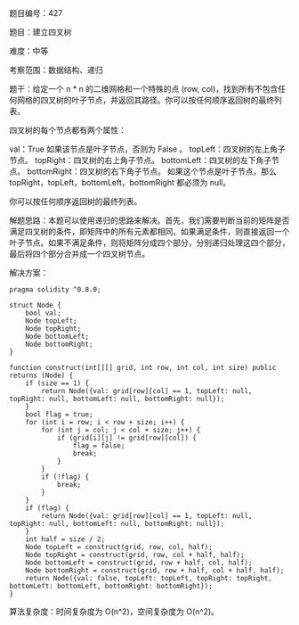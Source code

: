 题目编号：427

题目：建立四叉树

难度：中等

考察范围：数据结构、递归

题干：给定一个 n * n 的二维网格和一个特殊的点 (row, col)，找到所有不包含任何网格的四叉树的叶子节点，并返回其路径。你可以按任何顺序返回树的最终列表。

四叉树的每个节点都有两个属性：

val：True 如果该节点是叶子节点，否则为 False 。
topLeft：四叉树的左上角子节点。
topRight：四叉树的右上角子节点。
bottomLeft：四叉树的左下角子节点。
bottomRight：四叉树的右下角子节点。
如果这个节点是叶子节点，那么 topRight，topLeft，bottomLeft，bottomRight 都必须为 null。

你可以按任何顺序返回树的最终列表。

解题思路：本题可以使用递归的思路来解决。首先，我们需要判断当前的矩阵是否满足四叉树的条件，即矩阵中的所有元素都相同。如果满足条件，则直接返回一个叶子节点。如果不满足条件，则将矩阵分成四个部分，分别递归处理这四个部分，最后将四个部分合并成一个四叉树节点。

解决方案：

```
pragma solidity ^0.8.0;

struct Node {
    bool val;
    Node topLeft;
    Node topRight;
    Node bottomLeft;
    Node bottomRight;
}

function construct(int[][] grid, int row, int col, int size) public returns (Node) {
    if (size == 1) {
        return Node({val: grid[row][col] == 1, topLeft: null, topRight: null, bottomLeft: null, bottomRight: null});
    }
    bool flag = true;
    for (int i = row; i < row + size; i++) {
        for (int j = col; j < col + size; j++) {
            if (grid[i][j] != grid[row][col]) {
                flag = false;
                break;
            }
        }
        if (!flag) {
            break;
        }
    }
    if (flag) {
        return Node({val: grid[row][col] == 1, topLeft: null, topRight: null, bottomLeft: null, bottomRight: null});
    }
    int half = size / 2;
    Node topLeft = construct(grid, row, col, half);
    Node topRight = construct(grid, row, col + half, half);
    Node bottomLeft = construct(grid, row + half, col, half);
    Node bottomRight = construct(grid, row + half, col + half, half);
    return Node({val: false, topLeft: topLeft, topRight: topRight, bottomLeft: bottomLeft, bottomRight: bottomRight});
}
```

算法复杂度：时间复杂度为 O(n^2)，空间复杂度为 O(n^2)。